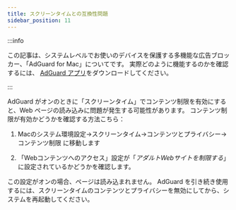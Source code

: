 ```yaml
---
title: スクリーンタイムとの互換性問題
sidebar_position: 11
---
```


:::info

この記事は、システムレベルでお使いのデバイスを保護する多機能な広告ブロッカー、「AdGuard for Mac」についてです。 実際どのように機能するのかを確認するには、 [AdGuard アプリ](https://agrd.io/download-kb-adblock)をダウンロードしてください。

:::

AdGuard がオンのときに「スクリーンタイム」でコンテンツ制限を有効にすると、Web ページの読み込みに問題が発生する可能性があります。 コンテンツ制限が有効かどうかを確認する方法こちら：

1. Macのシステム環境設定→スクリーンタイム→コンテンツとプライバシー→コンテンツ制限 に移動します

2. 「Webコンテンツへのアクセス」設定が「_アダルトWebサイトを制限する_」に設定されているかどうかを確認します。

この設定がオンの場合、ページは読み込まれません。 AdGuard を引き続き使用するには、スクリーンタイムのコンテンツとプライバシーを無効にしてから、システムを再起動してください。
